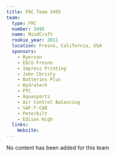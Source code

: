 ```yaml
---
title: FRC Team 3495
team:
  type: FRC
  number: 3495
  name: MindCraft
  rookie_year: 2011
  location: Fresno, California, USA
  sponsors:
    - Ryerson
    - EECU Fresno
    - Impress Printing
    - John Christy
    - Batteries Plus
    - Hydratech
    - PTC
    - Aquasports
    - Air Control Balancing
    - SAF-T-CAB
    - Peterbilt
    - Edison High
  links:
    Website: 
---
```

No content has been added for this team